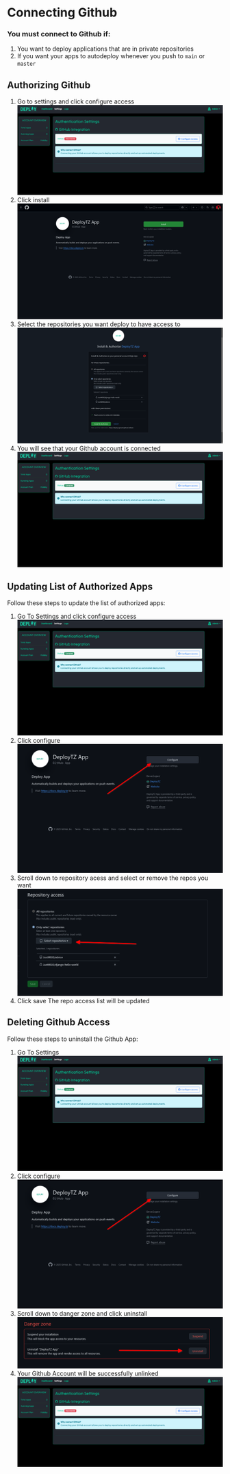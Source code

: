 # Connecting Github

### You must connect to Github if:

1. You want to deploy applications that are in private repositories
2. If you want your apps to autodeploy whenever you push to `main` or `master`

## Authorizing Github

1. Go to settings and click configure access
   ![Connect Github](/public/images/github_settings.png)
2. Click install
   ![Connect Github](/public/images/github_install.png)
3. Select the repositories you want deploy to have access to
   ![Authorize Deploy](/public/images/github_select_repositories.png)
4. You will see that your Github account is connected
   ![Github Connected](/public/images/github_connected.png)

## Updating List of Authorized Apps

Follow these steps to update the list of authorized apps:

1. Go To Settings and click configure access
   ![Connect Github](/public/images/github_connected.png)
2. Click configure
   ![Authorize Deploy](/public/images/github_configure.png)
3. Scroll down to repository acess and select or remove the repos you want
   ![Github Connected](/public/images/github_select_repo_2.png)
4. Click save
   The repo access list will be updated

## Deleting Github Access

Follow these steps to uninstall the Github App:

1. Go To Settings
   ![Connect Github](/public/images/github_connected.png)
2. Click configure
   ![Authorize Deploy](/public/images/github_configure.png)
3. Scroll down to danger zone and click uninstall
   ![Github Connected](/public/images/github_delete.png)
4. Your Github Account will be successfully unlinked
   ![Github Connected](/public/images/github_settings.png)

